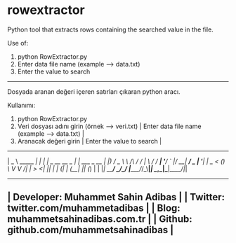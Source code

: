 # rowextractor
Python tool that extracts rows containing the searched value in the file.

Use of:
1) python RowExtractor.py
2) Enter data file name (example --> data.txt)
3) Enter the value to search

------------------------------------------------------------------------------

Dosyada aranan değeri içeren satırları çıkaran python aracı.

Kullanımı:
1) python RowExtractor.py
2) Veri dosyası adını girin (örnek --> veri.txt) | Enter data file name (example --> data.txt) |     
3) Aranacak değeri girin | Enter the value to search |


 ____               _____      _                  _
|  _ \ _____      _| ____|_  _| |_ _ __ __ _  ___| |_ ___  _ __
| |_) / _ \ \ /\ / /  _| \ \/ / __| '__/ _` |/ __| __/ _ \| '__|
|  _ < (_) \ V  V /| |___ >  <| |_| | | (_| | (__| || (_) | |
|_| \_\___/ \_/\_/ |_____/_/\_\\__|_|  \__,_|\___|\__\___/|_|

------------------------------------------
| Developer: Muhammet Sahin Adibas       |
| Twitter: twitter.com/muhammetadibas    |
| Blog: muhammetsahinadibas.com.tr       |
| Github: github.com/muhammetsahinadibas |
------------------------------------------
